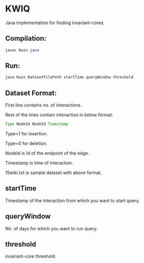 # KWIQ

Java implementation for finding invariant-cores.

## Compilation:

```java
javac Kwin.java
```

## Run:

```java
java Kwin DatasetFilePath startTime queryWindow threshold
```

## Dataset Format:

First line contains no. of interactions.

Rest of the lines contain interaction in below format:

```java
Type NodeId NodeId Timestamp
```

Type=1 for insertion.

Type=0 for deletion.

NodeId is Id of the endpoint of the edge.

Timestamp is time of interaction.

15wiki.txt is sample dataset with above format.

## startTime

Timestamp of the interaction from which you want to start query.

## queryWindow

No. of days for which you want to run query.

## threshold

invariant-core threshold.
